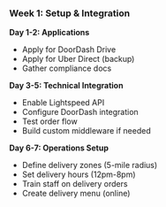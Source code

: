 ### Week 1: Setup & Integration

**Day 1-2: Applications**
- Apply for DoorDash Drive
- Apply for Uber Direct (backup)
- Gather compliance docs

**Day 3-5: Technical Integration**
- Enable Lightspeed API
- Configure DoorDash integration
- Test order flow
- Build custom middleware if needed

**Day 6-7: Operations Setup**
- Define delivery zones (5-mile radius)
- Set delivery hours (12pm-8pm)
- Train staff on delivery orders
- Create delivery menu (online)
